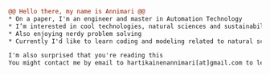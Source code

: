 
```diff
@@ Hello there, my name is Annimari @@
* On a paper, I'm an engineer and master in Automation Technology
* I’m interested in cool technologies, natural sciences and sustainability
* Also enjoying nerdy problem solving
* Currently I'd like to learn coding and modeling related to natural sciences

I'm also surprised that you're reading this
You might contact me by email to hartikainenannimari[at]gmail.com to let me know why you're here
```

<!---
hartian/hartian is a ✨ special ✨ repository because its `README.md` (this file) appears on your GitHub profile.
You can click the Preview link to take a look at your changes.
--->
